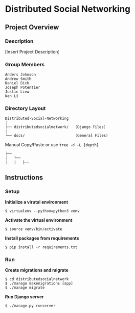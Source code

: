 # Distributed Social Networking

## Project Overview

### Description
\[Insert Project Description\]

### Group Members
```
Anders Johnson
Andrew Smith
Daniel Dick
Joseph Potentier
Justin Liew
Ken Li
```

### Directory Layout
```
Distributed-Social-Networking
|
├── distributedsocialnetwork/   (Django Files)
|
└── docs/                       (General Files)
```

Manual Copy/Paste or use `tree -d -L [depth]`
```
├──
|   └──
|   |   ├── 
```

## Instructions
### Setup

**Initialize a virutal environment**
```
$ virtualenv --python=python3 venv
```

**Activate the virtual environment**
```
$ source venv/bin/activate
```

**Install packages from requirements**
```
$ pip install -r requirements.txt
```

### Run
**Create migrations and migrate**
```
$ cd distributedsocialnetwork
$ ./manage makemigrations [app]
$ ./manage migrate
```

**Run Django server**
```
$ ./manage.py runserver
```
